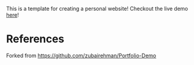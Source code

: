 This is a template for creating a personal website! Checkout the live demo [here](https://purdueflutter.github.io/personal_website_workshop)!

# References

Forked from https://github.com/zubairehman/Portfolio-Demo